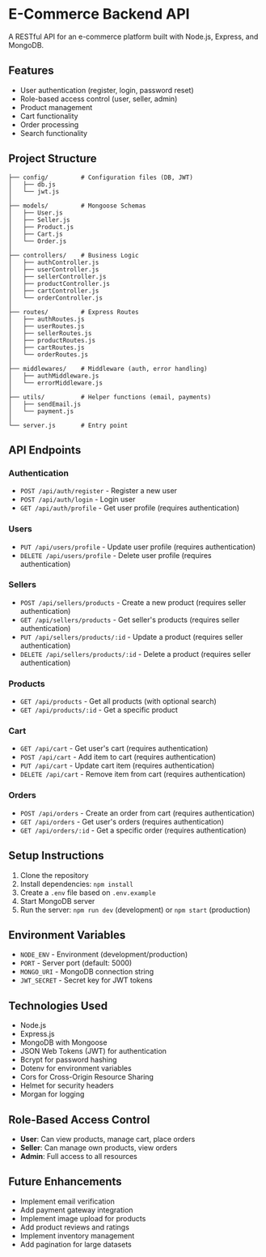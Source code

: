 # E-Commerce Backend API

A RESTful API for an e-commerce platform built with Node.js, Express, and MongoDB.

## Features

- User authentication (register, login, password reset)
- Role-based access control (user, seller, admin)
- Product management
- Cart functionality
- Order processing
- Search functionality

## Project Structure

```
├── config/         # Configuration files (DB, JWT)
│   ├── db.js
│   └── jwt.js
│
├── models/         # Mongoose Schemas
│   ├── User.js
│   ├── Seller.js
│   ├── Product.js
│   ├── Cart.js
│   └── Order.js
│
├── controllers/    # Business Logic
│   ├── authController.js
│   ├── userController.js
│   ├── sellerController.js
│   ├── productController.js
│   ├── cartController.js
│   └── orderController.js
│
├── routes/         # Express Routes
│   ├── authRoutes.js
│   ├── userRoutes.js
│   ├── sellerRoutes.js
│   ├── productRoutes.js
│   ├── cartRoutes.js
│   └── orderRoutes.js
│
├── middlewares/    # Middleware (auth, error handling)
│   ├── authMiddleware.js
│   └── errorMiddleware.js
│
├── utils/          # Helper functions (email, payments)
│   ├── sendEmail.js
│   └── payment.js
│
└── server.js       # Entry point
```

## API Endpoints

### Authentication
- `POST /api/auth/register` - Register a new user
- `POST /api/auth/login` - Login user
- `GET /api/auth/profile` - Get user profile (requires authentication)

### Users
- `PUT /api/users/profile` - Update user profile (requires authentication)
- `DELETE /api/users/profile` - Delete user profile (requires authentication)

### Sellers
- `POST /api/sellers/products` - Create a new product (requires seller authentication)
- `GET /api/sellers/products` - Get seller's products (requires seller authentication)
- `PUT /api/sellers/products/:id` - Update a product (requires seller authentication)
- `DELETE /api/sellers/products/:id` - Delete a product (requires seller authentication)

### Products
- `GET /api/products` - Get all products (with optional search)
- `GET /api/products/:id` - Get a specific product

### Cart
- `GET /api/cart` - Get user's cart (requires authentication)
- `POST /api/cart` - Add item to cart (requires authentication)
- `PUT /api/cart` - Update cart item (requires authentication)
- `DELETE /api/cart` - Remove item from cart (requires authentication)

### Orders
- `POST /api/orders` - Create an order from cart (requires authentication)
- `GET /api/orders` - Get user's orders (requires authentication)
- `GET /api/orders/:id` - Get a specific order (requires authentication)

## Setup Instructions

1. Clone the repository
2. Install dependencies: `npm install`
3. Create a `.env` file based on `.env.example`
4. Start MongoDB server
5. Run the server: `npm run dev` (development) or `npm start` (production)

## Environment Variables

- `NODE_ENV` - Environment (development/production)
- `PORT` - Server port (default: 5000)
- `MONGO_URI` - MongoDB connection string
- `JWT_SECRET` - Secret key for JWT tokens

## Technologies Used

- Node.js
- Express.js
- MongoDB with Mongoose
- JSON Web Tokens (JWT) for authentication
- Bcrypt for password hashing
- Dotenv for environment variables
- Cors for Cross-Origin Resource Sharing
- Helmet for security headers
- Morgan for logging

## Role-Based Access Control

- **User**: Can view products, manage cart, place orders
- **Seller**: Can manage own products, view orders
- **Admin**: Full access to all resources

## Future Enhancements

- Implement email verification
- Add payment gateway integration
- Implement image upload for products
- Add product reviews and ratings
- Implement inventory management
- Add pagination for large datasets